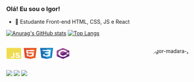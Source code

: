 ### Olá! Eu sou o Igor!

- 🌱 Estudante Front-end HTML, CSS, JS e React

[![Anurag's GitHub stats](https://github-readme-stats.vercel.app/api?username=igmarcondes)](https://github.com/anuraghazra/github-readme-stats)
[![Top Langs](https://github-readme-stats.vercel.app/api/top-langs/?username=igmarcondes&layout=compact)](https://github.com/anuraghazra/github-readme-stats)





<div style="display: inline_block"><br>
  <img align="center" alt="Igor-Js" height="30" width="40" src="https://raw.githubusercontent.com/devicons/devicon/master/icons/javascript/javascript-plain.svg">
  <img align="center" alt="Igor-Js-HTML" height="30" width="40" src="https://raw.githubusercontent.com/devicons/devicon/master/icons/html5/html5-original.svg">
  <img align="center" alt="Igor-Js-CSS" height="30" width="40" src="https://raw.githubusercontent.com/devicons/devicon/master/icons/css3/css3-original.svg">
  <img align="center" alt="Igor-Js-Csharp" height="30" width="40" src="https://raw.githubusercontent.com/devicons/devicon/master/icons/csharp/csharp-original.svg">
  <img align="right" alt="Igor-madara-pic" height="150" style="border-radius:50px;" src="https://gifs.eco.br/wp-content/uploads/2021/06/gifs-do-madara-4.gif">
</div>

##

<div> 
  <a href="https://instagram.com/wtfmarcondes" target="_blank"><img src="https://img.shields.io/badge/-Instagram-%23E4405F?style=for-the-badge&logo=instagram&logoColor=white" target="_blank"></a>
  <a href = "mailto:igormarcondesdasilva@gmail.com"><img src="https://img.shields.io/badge/-Gmail-%23333?style=for-the-badge&logo=gmail&logoColor=white" target="_blank"></a>
  <a href="https://www.linkedin.com/in/igmarcondes" target="_blank"><img src="https://img.shields.io/badge/-LinkedIn-%230077B5?style=for-the-badge&logo=linkedin&logoColor=white" target="_blank"></a> 
  
</div>
